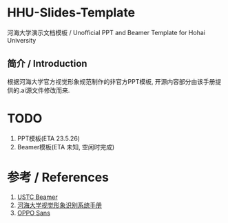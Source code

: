 # HHU-Slides-Template
河海大学演示文档模板 / Unofficial PPT and Beamer Template for Hohai University

## 简介 / Introduction
根据河海大学官方视觉形象规范制作的非官方PPT模板, 开源内容部分由该手册提供的.ai源文件修改而来.

# TODO
1. PPT模板(ETA 23.5.26)
2. Beamer模板(ETA 未知, 空闲时完成)

# 参考 / References
1. [USTC Beamer](https://github.com/ustctug/ustcbeamer)
2. [河海大学视觉形象识别系统手册](https://www.hhu.edu.cn/179/list.htm)
3. [OPPO Sans](https://www.coloros.com/index/newsDetail?id=72)
